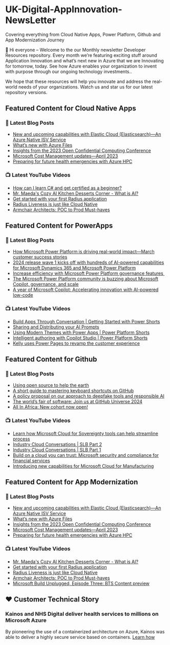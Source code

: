 # UK-Digital-AppInnovation-NewsLetter

Covering everything from Cloud Native Apps, Power Platform, Github and App Modernization Journey

👋 Hi everyone – Welcome to the our Monthly newsletter Developer Resources repository. Every month we’re featuring exciting stuff around Application Innovation and what’s next new in Azure that we are Innovating for tomorrow, today. See how Azure enables your organization to invent with purpose through our ongoing technology investments..


We hope that these resources will help you innovate and address the real-world needs of your organizations. Watch us and star us for our latest repository versions.

## Featured Content for Cloud Native Apps


### 📝 Latest Blog Posts

    
<!-- BLOGCNA:START -->
- [New and upcoming capabilities with Elastic Cloud (Elasticsearch)—An Azure Native ISV Service](https://azure.microsoft.com/blog/new-and-upcoming-capabilities-with-elastic-cloud-elasticsearch-an-azure-native-isv-service/)
- [What’s new with Azure Files](https://azure.microsoft.com/blog/what-s-new-with-azure-files/)
- [Insights from the 2023 Open Confidential Computing Conference](https://azure.microsoft.com/blog/insights-from-the-2023-open-confidential-computing-conference/)
- [Microsoft Cost Management updates—April 2023](https://azure.microsoft.com/blog/microsoft-cost-management-updates-april-2023/)
- [Preparing for future health emergencies with Azure HPC ](https://azure.microsoft.com/blog/preparing-for-future-health-emergencies-with-azure-hpc/)
<!-- BLOGCNA:END -->

### 📺 Latest YouTube Videos

 
<!-- YOUTUBECNA:START -->
- [How can I learn C# and get certified as a beginner?](https://www.youtube.com/watch?v=641aSergr0s)
- [Mr. Maeda&#39;s Cozy AI Kitchen Desserts Corner - What is AI?](https://www.youtube.com/watch?v=n4TNopUAWW8)
- [Get started with your first Radius application](https://www.youtube.com/watch?v=_KrB4wuu-rk)
- [Radius Liveness is just like Cloud Native](https://www.youtube.com/watch?v=IfEYCymbpUs)
- [Armchair Architects: POC to Prod Must-haves](https://www.youtube.com/watch?v=D2FQXVSRgtw)
<!-- YOUTUBECNA:END -->

##  Featured Content for PowerApps
### 📝 Latest Blog Posts
<!-- BLOGPOWER:START -->
- [How Microsoft Power Platform is driving real-world impact—March customer success stories](https://www.microsoft.com/en-us/power-platform/blog/2024/04/18/how-microsoft-power-platform-is-driving-real-world-impact-march-customer-success-stories/)
- [2024 release wave 1 kicks off with hundreds of AI-powered capabilities for Microsoft Dynamics 365 and Microsoft Power Platform](https://cloudblogs.microsoft.com/dynamics365/bdm/2024/04/10/2024-release-wave-1-kicks-off-with-hundreds-of-ai-powered-capabilities-for-microsoft-dynamics-365-and-microsoft-power-platform/)
- [Increase efficiency with Microsoft Power Platform governance features ](https://www.microsoft.com/en-us/power-platform/blog/2024/04/04/increase-efficiency-with-microsoft-power-platform-governance-features/)
- [The Microsoft Power Platform community is buzzing about Microsoft Copilot, governance, and scale](https://www.microsoft.com/en-us/power-platform/blog/2024/03/28/the-microsoft-power-platform-community-is-buzzing-about-microsoft-copilot-governance-and-scale/)
- [A year of Microsoft Copilot: Accelerating innovation with AI-powered low-code](https://www.microsoft.com/en-us/power-platform/blog/2024/03/26/a-year-of-microsoft-copilot-accelerating-innovation-with-ai-powered-low-code/)
<!-- BLOGPOWER:END -->
 ### 📺 Latest YouTube Videos
    
<!-- YOUTUBEPOWER:START -->
- [Build Apps Through Conversation | Getting Started with Power Shorts](https://www.youtube.com/watch?v=A4cBqQjnIBg)
- [Sharing and Distributing your AI Prompts](https://www.youtube.com/watch?v=W_A2LwsTnFQ)
- [Using Modern Themes with Power Apps | Power Platform Shorts](https://www.youtube.com/watch?v=xuyR2BikwyQ)
- [Intelligent authoring with Copilot Studio | Power Platform Shorts](https://www.youtube.com/watch?v=lRVpM4wQ_eA)
- [Kelly uses Power Pages to revamp the customer experience](https://www.youtube.com/watch?v=EKnq0qLsTaM)
<!-- YOUTUBEPOWER:END -->

##  Featured Content for Github
### 📝 Latest Blog Posts
<!-- BLOGGITHUB:START -->
- [Using open source to help the earth](https://github.blog/2024-04-22-using-open-source-to-help-the-earth/)
- [A short guide to mastering keyboard shortcuts on GitHub](https://github.blog/2024-04-19-a-short-guide-to-mastering-keyboard-shortcuts-on-github/)
- [A policy proposal on our approach to deepfake tools and responsible AI](https://github.blog/2024-04-18-a-policy-proposal-on-our-approach-to-deepfake-tools-and-responsible-ai/)
- [The world&#8217;s fair of software: Join us at GitHub Universe 2024](https://github.blog/2024-04-16-the-worlds-fair-of-software-join-us-at-github-universe-2024/)
- [All In Africa: New cohort now open!](https://github.blog/2024-04-11-all-in-africa-new-cohort-now-open/)
<!-- BLOGGITHUB:END -->
### 📺 Latest YouTube Videos
<!-- YOUTUBEGITHUB:START -->
- [Learn how Microsoft Cloud for Sovereignty tools can help streamline process](https://www.youtube.com/watch?v=fbq3EfDIfX4)
- [Industry Cloud Conversations | SLB Part 2](https://www.youtube.com/watch?v=uvc2xhJNsn4)
- [Industry Cloud Conversations | SLB Part 1](https://www.youtube.com/watch?v=yssdcLSDMkw)
- [Build on a cloud you can trust: Microsoft security and compliance for financial services](https://www.youtube.com/watch?v=vdfhxuWOSlQ)
- [Introducing new capabilities for Microsoft Cloud for Manufacturing](https://www.youtube.com/watch?v=dHdOQB--wHo)
<!-- YOUTUBEGITHUB:END -->
##  Featured Content for App Modernization
### 📝 Latest Blog Posts
<!-- BLOGAPPMOD:START -->
- [New and upcoming capabilities with Elastic Cloud (Elasticsearch)—An Azure Native ISV Service](https://azure.microsoft.com/blog/new-and-upcoming-capabilities-with-elastic-cloud-elasticsearch-an-azure-native-isv-service/)
- [What’s new with Azure Files](https://azure.microsoft.com/blog/what-s-new-with-azure-files/)
- [Insights from the 2023 Open Confidential Computing Conference](https://azure.microsoft.com/blog/insights-from-the-2023-open-confidential-computing-conference/)
- [Microsoft Cost Management updates—April 2023](https://azure.microsoft.com/blog/microsoft-cost-management-updates-april-2023/)
- [Preparing for future health emergencies with Azure HPC ](https://azure.microsoft.com/blog/preparing-for-future-health-emergencies-with-azure-hpc/)
<!-- BLOGAPPMOD:END -->
### 📺 Latest YouTube Videos
<!-- YOUTUBEAPPMOD:START -->
- [Mr. Maeda&#39;s Cozy AI Kitchen Desserts Corner - What is AI?](https://www.youtube.com/watch?v=n4TNopUAWW8)
- [Get started with your first Radius application](https://www.youtube.com/watch?v=_KrB4wuu-rk)
- [Radius Liveness is just like Cloud Native](https://www.youtube.com/watch?v=IfEYCymbpUs)
- [Armchair Architects: POC to Prod Must-haves](https://www.youtube.com/watch?v=D2FQXVSRgtw)
- [Microsoft Build Unplugged, Episode Three: BTS Content preview](https://www.youtube.com/watch?v=qrdJqCgb4Mw)
<!-- YOUTUBEAPPMOD:END -->


## ♥️ Customer Technical Story 

### Kainos and NHS Digital deliver health services to millions on Microsoft Azure

By pioneering the use of a containerized architecture on Azure, Kainos was able to deliver a highly secure service based on containers. [Learn how](https://customers.microsoft.com/en-us/story/1368348549535774520-kainos-and-nhs-digital-deliver-health-services-to-millions-on-microsoft-azure)

